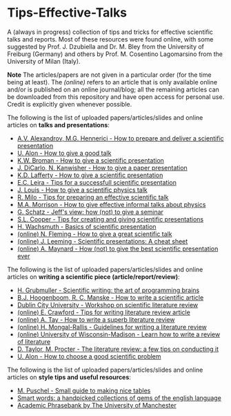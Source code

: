 # Tips-Effective-Talks

A (always in progress) collection of tips and tricks for effective scientific talks and reports.
Most of these resources were found online, with some suggested by Prof. J. Dzubiella and Dr. M. Bley from the University of Freiburg (Germany) and others by Prof. M. Cosentino Lagomarsino from the University of Milan (Italy).

**Note** The articles/papers are not given in a particular order (for the time being at least). The *(online)* refers to an article that is only available online and/or is published on an online journal/blog; all the remaining articles can be downloaded from this repository and have open access for personal use. Credit is explicitly given whenever possible.


 The following is the list of uploaded papers/articles/slides and online articles on **talks and presentations**:
 - [A.V. Alexandrov, M.G. Hennerici - How to prepare and deliver a scientific presentation](../main/Talk-and-presentation-tips/Alexandrov_Hennerici.pdf)
 - [U. Alon - How to give a good talk](../main/Talk-and-presentation-tips/Alon.pdf)
 - [K.W. Broman - How to give a scientific presentation](../main/Talk-and-presentation-tips/Broman.pdf)
 - [J. DiCarlo, N. Kanwisher - How to give a paper presentation](../main/Talk-and-presentation-tips/DiCarlo_Kanwisher.pdf)
 - [K.D. Lafferty - How to give a scientific presentation](../main/Talk-and-presentation-tips/Lafferty.pdf)
 - [E.C. Leira - Tips for a successfull scientific presentation](../main/Talk-and-presentation-tips/Leira.pdf)
 - [J. Louis - How to give a scientific physics talk](../main/Talk-and-presentation-tips/Louis.pdf)
 - [R. Milo - Tips for preparing an effective scientific talk](../main/Talk-and-presentation-tips/Milo.pdf)
 - [M.A. Morrison - How to give effective informal talks about physics](../main/Talk-and-presentation-tips/Morrison.pdf)
 - [G. Schatz - Jeff's view: how (not) to give a seminar](../main/Talk-and-presentation-tips/Schatz.pdf)
 - [S.L. Cooper - Tips for creating and giving scientific presentations](../main/Talk-and-presentation-tips/Unknown.pdf)
 - [H. Wachsmuth - Basics of scientific presentation](../main/Talk-and-presentation-tips/Wachsmuth.pdf)
 - [(online) N. Fleming - How to give a great scientific talk](https://www.nature.com/articles/d41586-018-07780-5)
 - [(online) J. Leeming - Scientific presentations: A cheat sheet](http://blogs.nature.com/naturejobs/2017/01/11/scientific-presentations-a-cheat-sheet/)
 - [(online) A. Maynard - How (not) to give the best scientific presentation ever](https://medium.com/edge-of-innovation/how-to-give-the-best-scientific-presentation-ever-c87e202718cf)

The following is the list of uploaded papers/articles/slides and online articles on **writing a scientific piece (article/report/review)**:
- [H. Grubmuller - Scientific writing: the art of programming brains ](../main/Writing-tips/Grubmuller.pdf)
- [B.J. Hoogenboom, R. C. Manske - How to write a scientific article](../main/Writing-tips/Hoogenboom_Manske.pdf)
- [Dublin City University - Workshop on scientific literature review](../main/Writing-tips/Workshop.pdf)
- [(online) E. Crawford - Tips for writing literature review article](https://www.asbmb.org/asbmb-today/careers/120111/writing-a-scientific-literature-review-article)
- [(online) A. Tay - How to write a superb literature review](https://www.nature.com/articles/d41586-020-03422-x)
- [(online) H. Mongal-Rallis - Guidelines for writing a literature review](https://www.d.umn.edu/~hrallis/guides/researching/litreview.html)
- [(online) University of Wisconsin-Madison - Learn how to write a review of literature](https://writing.wisc.edu/handbook/assignments/reviewofliterature/)
- [D. Taylor, M. Procter - The literature review: a few tips on conducting it](../main/Writing-tips/Taylor_Procter.pdf)
- [U. Alon - How to choose a good scientific problem](../main/Writing-tips/Alon.pdf)

The following is the list of uploaded papers/articles/slides and online articles on **style tips and useful resources**:
- [M. Puschel - Small guide to making nice tables](../main/Style-tips/Puschel.pdf)
- [Smart words: a handpicked collections of gems of the english language](https://www.smart-words.org)
- [Academic Phrasebank by The University of Manchester](https://www.phrasebank.manchester.ac.uk/)
